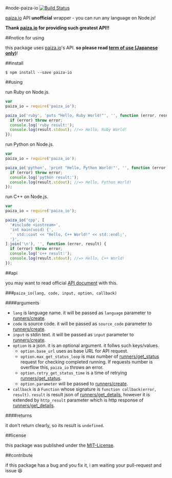 #node-paiza-io [![Build Status](https://travis-ci.org/MakeNowJust/node-paiza-io.svg?branch=master)](https://travis-ci.org/MakeNowJust/node-paiza-io)

[paiza.io] API __unofficial__ wrapper - you can run any language on Node.js!

__Thank [paiza.io] for providing such greatest API!!__

##notice for using

this package uses [paiza.io]'s API. __so please read [term of use (Japanese only)](http://paiza.jp/guide/kiyaku)__!

##install

```console
$ npm install --save paiza-io
```


##using

run Ruby on Node.js.

```javascript
var
paiza_io = require('paiza_io');

paiza_io('ruby', 'puts "Hello, Ruby World!"', '', function (error, result) {
  if (error) throw error;
  console.log('ruby result:');
  console.log(result.stdout); //=> Hello, Ruby World!
});
```

run Python on Node.js.

```javascript
var
paiza_io = require('paiza_io');

paiza_io('python', 'print "Hello, Python World!"', '', function (error, result) {
  if (error) throw error;
  console.log('python result:');
  console.log(result.stdout); //=> Hello, Python World!
});
```

run C++ on Node.js.

```javascript
var
paiza_io = require('paiza_io');

paiza_io('cpp', [
  '#include <iostream>',
  'int main(void) {',
  '  std::cout << "Hello, C++ World!" << std::endl;',
  '}',
].join('\n'), '', function (error, result) {
  if (error) throw error;
  console.log('c++ result:');
  console.log(result.stdout); //=> Hello, C++ World!
});
```

##api

you may want to read official [API document] with this.

###`paiza_io(lang, code, input, option, callback)`

####arguments

  - `lang` is language name. it will be passed as `language` parameter to [runners/create].
  - `code` is source code. it will be passed as `source_code` parameter to [runners/create].
  - `input` is stdin text. it will be passed as `input` parameter to [runners/create].
  - `option` is a json. it is an optional argument. it follws such keys/values.
    - `option.base_url` uses as base URL for API request.
    - `option.max_get_status_loop` is max number of [runners/get_status] request for checking completed running.  If requests number is overflow this, `paiza_io` throws an error.
    - `option.retry_get_status_time` is a time of retrying [runners/get_status].
    - `option.parameter` will be passed to [runners/create].
  - `callback` is a `Function` whose signature is `function callback(error, result)`. `result` is result json of [runners/get_details], however it is extended by `http_result` parameter which is http response of [runners/get_details].

####returns

it don't return clearly, so its result is `undefined`.


##license

this package was published under the [MIT-License](http://makenowjust.github.io/license/mit?2015).

##contribute

if this package has a bug and you fix it, i am waiting your pull-request and issue :laughing:

[paiza.io]: http://paiza.io
[API document]: https://api.paiza.io/docs/swagger/
[runners/create]: https://api.paiza.io/docs/swagger/#!/runners/Runners_create
[runners/get_status]: https://api.paiza.io/docs/swagger/#!/runners/Runners_get_status
[runners/get_details]: https://api.paiza.io/docs/swagger/#!/runners/Runners_get_details
